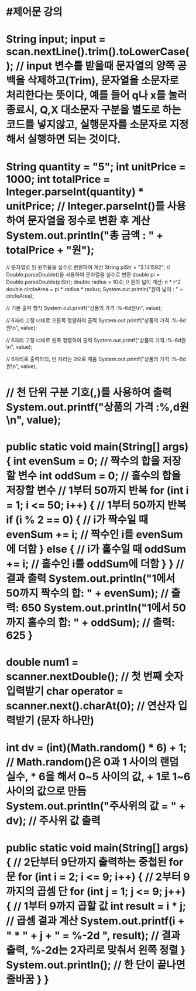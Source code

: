 #제어문 강의
=============================================================================================================================================
String input;
input = scan.nextLine().trim().toLowerCase();
// input 변수를 받을때 문자열의 양쪽 공백을 삭제하고(Trim), 문자열을 소문자로 처리한다는 뜻이다, 
예를 들어 q나 x를 눌러 종료시, Q,X 대소문자 구분을 별도로 하는 코드를 넣지않고, 실행문자를 소문자로 지정해서 실행하면 되는 것이다.
=============================================================================================================================================
String quantity = "5";
int unitPrice = 1000;
int totalPrice = Integer.parseInt(quantity) * unitPrice;
// Integer.parseInt()를 사용하여 문자열을 정수로 변환 후 계산
System.out.println("총 금액 :  " + totalPrice + "원");
=============================================================================================================================================
 // 문자열로 된 원주율을 실수로 변환하여 계산
String piStr = "3.141592"; 
// Double.parseDouble()을 사용하여 문자열을 실수로 변환
double pi = Double.parseDouble(piStr); 
double radius = 10.0; 
// 원의 넓이 계산: π * r^2
double circleArea = pi * radius * radius; 
System.out.println("원의 넓이 : " + circleArea);

// 기본 출력 형식
System.out.printf("상품의 가격 :%-6d원\n", value); 

// 6자리 고정 너비로 오른쪽 정렬하여 출력
System.out.printf("상품의 가격 :%-6d원\n", value); 

// 6자리 고정 너비로 왼쪽 정렬하여 출력
System.out.printf("상품의 가격 :%-6d원\n", value); 

// 6자리로 출력하되, 빈 자리는 0으로 채움
System.out.printf("상품의 가격 :%-6d원\n", value); 

// 천 단위 구분 기호(,)를 사용하여 출력
System.out.printf("상품의 가격 :%,d원\n", value);
=============================================================================================================================================
public static void main(String[] args) {
    int evenSum = 0; // 짝수의 합을 저장할 변수
    int oddSum = 0;  // 홀수의 합을 저장할 변수
    // 1부터 50까지 반복
    for (int i = 1; i <= 50; i++) { // 1부터 50까지 반복
        if (i % 2 == 0) { // i가 짝수일 때
            evenSum += i; // 짝수인 i를 evenSum에 더함
        } else { // i가 홀수일 때
            oddSum += i; // 홀수인 i를 oddSum에 더함
        }
    }
    // 결과 출력
    System.out.println("1에서 50까지 짝수의 합: " + evenSum); // 출력: 650
    System.out.println("1에서 50까지 홀수의 합: " + oddSum);  // 출력: 625
}
=============================================================================================================================================
double num1 = scanner.nextDouble(); // 첫 번째 숫자 입력받기
char operator = scanner.next().charAt(0); // 연산자 입력받기 (문자 하나만)
=============================================================================================================================================
int dv = (int)(Math.random() * 6) + 1; // Math.random()은 0과 1 사이의 랜덤 실수, * 6을 해서 0~5 사이의 값, + 1로 1~6 사이의 값으로 만듬
System.out.println("주사위의 값 = " + dv); // 주사위 값 출력
=============================================================================================================================================
public static void main(String[] args) {
    // 2단부터 9단까지 출력하는 중첩된 for문
    for (int i = 2; i <= 9; i++) { // 2부터 9까지의 곱셈 단
        for (int j = 1; j <= 9; j++) { // 1부터 9까지 곱할 값
            int result = i * j; // 곱셈 결과 계산
            System.out.printf(i + " * " + j + " = %-2d  ", result); // 결과 출력, %-2d는 2자리로 맞춰서 왼쪽 정렬
        }
        System.out.println(); // 한 단이 끝나면 줄바꿈
    }
}
=============================================================================================================================================
